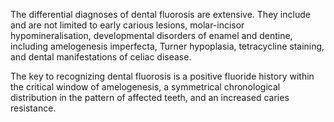 The differential diagnoses of dental fluorosis are extensive. They include and are not limited to early carious lesions, molar-incisor hypomineralisation, developmental disorders of enamel and dentine, including amelogenesis imperfecta, Turner hypoplasia, tetracycline staining, and dental manifestations of celiac disease.

The key to recognizing dental fluorosis is a positive fluoride history within the critical window of amelogenesis, a symmetrical chronological distribution in the pattern of affected teeth, and an increased caries resistance.